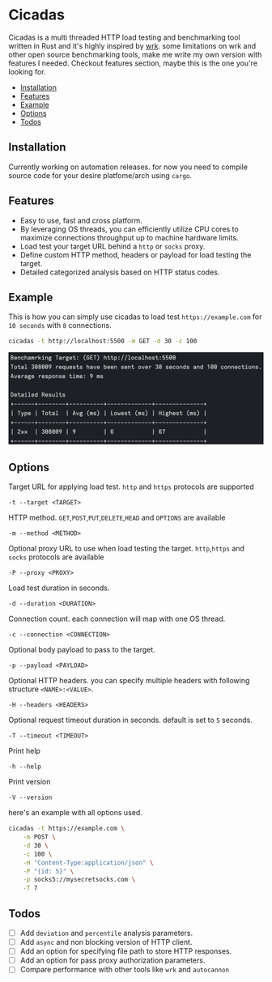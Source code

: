 # Cicadas

Cicadas is a multi threaded HTTP load testing and benchmarking tool written in Rust and it's highly inspired by [wrk](https://github.com/wg/wrk). some limitations on wrk and other open source benchmarking tools, make me write my own version with features I needed. Checkout features section, maybe this is the one you're looking for.

-   [Installation](#installation)
-   [Features](#features)
-   [Example](#example)
-   [Options](#options)
-   [Todos](#todos)

## Installation

Currently working on automation releases. for now you need to compile source code for your desire platfome/arch using `cargo`.

## Features

-   Easy to use, fast and cross platform.
-   By leveraging OS threads, you can efficiently utilize CPU cores to maximize connections throughput up to machine hardware limits.
-   Load test your target URL behind a `http` or `socks` proxy.
-   Define custom HTTP method, headers or payload for load testing the target.
-   Detailed categorized analysis based on HTTP status codes.

## Example

This is how you can simply use cicadas to load test `https://example.com` for `10 seconds` with `8` connections.

```bash
cicadas -t http://localhost:5500 -m GET -d 30 -c 100
```

![response](assets/response.png)

## Options

Target URL for applying load test. `http` and `https` protocols are supported

```
-t --target <TARGET>
```

HTTP method. `GET`,`POST`,`PUT`,`DELETE`,`HEAD` and `OPTIONS` are available

```
-m --method <METHOD>
```

Optional proxy URL to use when load testing the target. `http`,`https` and `socks` protocols are available

```
-P --proxy <PROXY>
```

Load test duration in seconds.

```
-d --duration <DURATION>
```

Connection count. each connection will map with one OS thread.

```
-c --connection <CONNECTION>
```

Optional body payload to pass to the target.

```
-p --payload <PAYLOAD>
```

Optional HTTP headers. you can specify multiple headers with following structure `<NAME>:<VALUE>`.

```
-H --headers <HEADERS>
```

Optional request timeout duration in seconds. default is set to `5` seconds.

```
-T --timeout <TIMEOUT>
```

Print help

```
-h --help
```

Print version

```
-V --version
```

here's an example with all options used.

```bash
cicadas -t https://example.com \
	-m POST \
	-d 30 \
	-c 100 \
	-H "Content-Type:application/json" \
	-P "{id: 5}" \
	-p socks5://mysecretsocks.com \
	-T 7
```

## Todos

-   [ ] Add ‍‍‍‍`deviation` and `percentile` analysis parameters.
-   [ ] Add `async` and non blocking version of HTTP client.
-   [ ] Add an option for specifying file path to store HTTP responses.
-   [ ] Add an option for pass proxy authorization parameters.
-   [ ] Compare performance with other tools like `wrk` and `autocannon`

